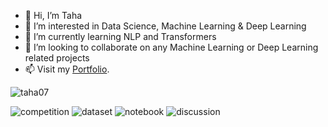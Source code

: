 - 👋 Hi, I’m Taha
- 👀 I’m interested in Data Science, Machine Learning & Deep Learning
- 🌱 I’m currently learning  NLP and Transformers
- 💞️ I’m looking to collaborate on any Machine Learning or Deep Learning related projects
- 📫 Visit my [Portfolio](https://taha533.github.io/).

![taha07](https://road-to-kaggle-grandmaster.vercel.app/api/simple/taha07)

<!---
Taha533/Taha533 is a ✨ special ✨ repository because its `README.md` (this file) appears on your GitHub profile.
You can click the Preview link to take a look at your changes.
--->

![competition](https://road-to-kaggle-grandmaster.vercel.app/api/badges/taha07/competition)
![dataset](https://road-to-kaggle-grandmaster.vercel.app/api/badges/taha07/dataset)
![notebook](https://road-to-kaggle-grandmaster.vercel.app/api/badges/taha07/notebook)
![discussion](https://road-to-kaggle-grandmaster.vercel.app/api/badges/taha07/discussion)
